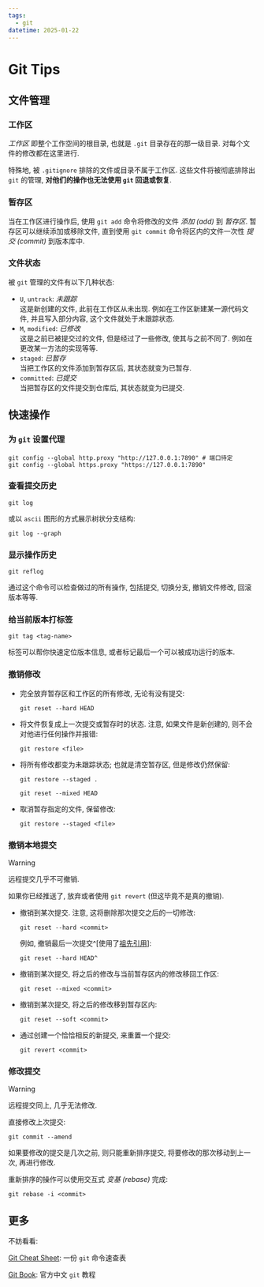 ```yaml
---
tags:
  - git
datetime: 2025-01-22
---
```


# Git Tips
## 文件管理
### 工作区
*工作区* 即整个工作空间的根目录, 也就是 `.git` 目录存在的那一级目录. 对每个文件的修改都在这里进行.

特殊地, 被 `.gitignore` 排除的文件或目录不属于工作区. 这些文件将被彻底排除出 `git` 的管理, **对他们的操作也无法使用 `git` 回退或恢复**.

### 暂存区
当在工作区进行操作后, 使用 `git add` 命令将修改的文件 *添加 (add)* 到 *暂存区*. 暂存区可以继续添加或移除文件, 直到使用 `git commit` 命令将区内的文件一次性 *提交 (commit)* 到版本库中.

### 文件状态
被 `git` 管理的文件有以下几种状态:
- `U`, `untrack`: *未跟踪* \
	这是新创建的文件, 此前在工作区从未出现. 例如在工作区新建某一源代码文件, 并且写入部分内容, 这个文件就处于未跟踪状态.
- `M`, `modified`: *已修改* \
	这是之前已被提交过的文件, 但是经过了一些修改, 使其与之前不同了. 例如在更改某一方法的实现等等.
- `staged`: *已暂存* \
	当把工作区的文件添加到暂存区后, 其状态就变为已暂存.
- `committed`: *已提交* \
	当把暂存区的文件提交到仓库后, 其状态就变为已提交.

## 快速操作
### 为 `git` 设置代理
```
git config --global http.proxy "http://127.0.0.1:7890" # 端口待定
git config --global https.proxy "https://127.0.0.1:7890"
```

### 查看提交历史
```
git log
```

或以 `ascii` 图形的方式展示树状分支结构:
```
git log --graph
```

### 显示操作历史
```
git reflog
```
通过这个命令可以检查做过的所有操作, 包括提交, 切换分支, 撤销文件修改, 回滚版本等等.

### 给当前版本打标签
```
git tag <tag-name>
```
标签可以帮你快速定位版本信息, 或者标记最后一个可以被成功运行的版本.

### 撤销修改
- 完全放弃暂存区和工作区的所有修改, 无论有没有提交:
	```
	git reset --hard HEAD
	```

- 将文件恢复成上一次提交或暂存时的状态. 注意, 如果文件是新创建的, 则不会对他进行任何操作并报错:
	```
	git restore <file>
	```

- 将所有修改都变为未跟踪状态; 也就是清空暂存区, 但是修改仍然保留:
	```
	git restore --staged .
	```
	```
	git reset --mixed HEAD
	```

- 取消暂存指定的文件, 保留修改:
	```
	git restore --staged <file>
	```

### 撤销本地提交
> [!warning]
> 
> 远程提交几乎不可撤销.
> 
> 如果你已经推送了, 放弃或者使用 `git revert` (但这毕竟不是真的撤销).

- 撤销到某次提交. 注意, 这将删除那次提交之后的一切修改:
	```
	git reset --hard <commit>
	```
	例如, 撤销最后一次提交^[使用了[祖先引用](https://git-scm.com/book/zh/v2/Git-工具-选择修订版本.html#_祖先引用)]:
	```
	git reset --hard HEAD^
	```
- 撤销到某次提交, 将之后的修改与当前暂存区内的修改移回工作区:
	```
	git reset --mixed <commit>
	```
- 撤销到某次提交, 将之后的修改移到暂存区内:
	```
	git reset --soft <commit>
	```
- 通过创建一个恰恰相反的新提交, 来重置一个提交:
	```
	git revert <commit>
	```

### 修改提交
> [!warning]
> 
> 远程提交同上, 几乎无法修改.

直接修改上次提交:
```
git commit --amend
```

如果要修改的提交是几次之前, 则只能重新排序提交, 将要修改的那次移动到上一次, 再进行修改.

重新排序的操作可以使用交互式 *变基 (rebase)* 完成:
```
git rebase -i <commit>
```

## 更多
不妨看看:

[Git Cheat Sheet](https://github.com/flyhigher139/Git-Cheat-Sheet): 一份 `git` 命令速查表

[Git Book](https://git-scm.com/book/zh/v2): 官方中文 `git` 教程